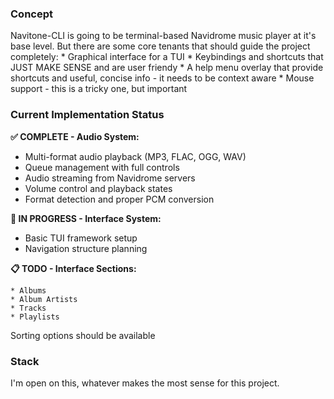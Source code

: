 ### Concept

Navitone-CLI is going to be terminal-based Navidrome music player at it's base level. But there are some core tenants that should guide the project completely:
    * Graphical interface for a TUI
    * Keybindings and shortcuts that JUST MAKE SENSE and are user friendy
    * A help menu overlay that provide shortcuts and useful, concise info - it needs to be context aware
    * Mouse support - this is a tricky one, but important 

### Current Implementation Status

**✅ COMPLETE - Audio System:**
- Multi-format audio playback (MP3, FLAC, OGG, WAV)
- Queue management with full controls
- Audio streaming from Navidrome servers
- Volume control and playback states
- Format detection and proper PCM conversion

**🚧 IN PROGRESS - Interface System:**
- Basic TUI framework setup
- Navigation structure planning

**📋 TODO - Interface Sections:**
    
    * Albums
    * Album Artists
    * Tracks
    * Playlists

Sorting options should be available


### Stack

I'm open on this, whatever makes the most sense for this project. 

